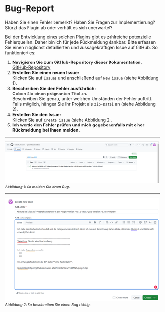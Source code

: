 # Bug-Report

Haben Sie einen Fehler bemerkt? Haben Sie Fragen zur Implementierung? Stürzt das Plugin ab oder verhält es sich unerwartet?

Bei der Entwicklung eines solchen Plugins gibt es zahlreiche potenzielle Fehlerquellen. Daher bin ich für jede Rückmeldung dankbar. Bitte erfassen Sie einen möglichst detaillierten und aussagekräftigen Issue auf GitHub. So funktioniert es:

1. **Navigieren Sie zum GitHub-Repository dieser Dokumentation:**  
   [GitHub-Repository](https://github.com/FabianRuefenacht/praeanalyse_tool_docs)
2. **Erstellen Sie einen neuen Issue:**  
    Klicken Sie auf ```Issues``` und anschließend auf ```New issue``` (siehe Abbildung 1).
3. **Beschreiben Sie den Fehler ausführlich:**  
    Geben Sie einen prägnanten Titel an.  
    Beschreiben Sie genau, unter welchen Umständen der Fehler auftritt.  
    Falls möglich, hängen Sie Ihr Projekt als ```zip-Datei``` an (siehe Abbildung 2).
4. **Erstellen Sie den Issue:**  
    Klicken Sie auf ```Create issue``` (siehe Abbildung 2).
5. **Ich werde den Fehler prüfen und mich gegebenenfalls mit einer Rückmeldung bei Ihnen melden.**

---

<img src="../imgs/bugreport/waytobugreport.png" width="500" /><br/>
<small>_Abbildung 1: So melden Sie einen Bug._</small>

---

<img src="../imgs/bugreport/report.png" width="500" /><br/>
<small>_Abbildung 2: So beschreiben Sie einen Bug richtig._</small>
